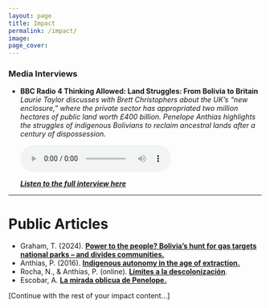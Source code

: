 ```yaml
---
layout: page
title: Impact
permalink: /impact/
image:
page_cover:
---
```



### Media Interviews

- **BBC Radio 4 Thinking Allowed: Land Struggles: From Bolivia to Britain**  
    *Laurie Taylor discusses with Brett Christophers about the UK’s “new enclosure,” where the private sector has appropriated two million hectares of public land worth £400 billion. Penelope Anthias highlights the struggles of indigenous Bolivians to reclaim ancestral lands after a century of dispossession.*

  <audio controls>
      <source src="/images/audio.mp4" type="audio/mpeg">
      Your browser does not support the audio element.
  </audio>

  [***Listen to the full interview here***](https://www.bbc.co.uk/sounds/play/m0008wpf)

---

# Public Articles

- Graham, T. (2024). [**Power to the people? Bolivia’s hunt for gas targets national parks – and divides communities.**](https://www.theguardian.com/global-development/2024/apr/10/bolivias-hunt-for-gas-targets-national-parks-and-divides-communities-tariquia)
- Anthias, P. (2016). [**Indigenous autonomy in the age of extraction.**](https://nacla.org/news/2016/07/29/indigenous-autonomy-age-extraction)
- Rocha, N., & Anthias, P. (online). [**Límites a la descolonización**](https://www.la-razon.com/politico/2023/04/02/limites-a-la-descolonizacion/).
- Escobar, A. [**La mirada oblicua de Penelope.**](https://elpais.bo/sociales/20230401_la-mirada-oblicua-de-penelope.html)


[Continue with the rest of your impact content...]
